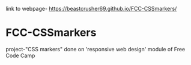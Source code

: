 link to webpage- https://beastcrusher69.github.io/FCC-CSSmarkers/
# FCC-CSSmarkers
project-"CSS markers" done on 'responsive web design' module of Free Code Camp
